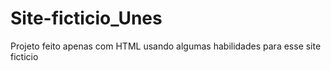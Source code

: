 # Site-ficticio_Unes

Projeto feito apenas com HTML usando algumas habilidades para esse site ficticio
